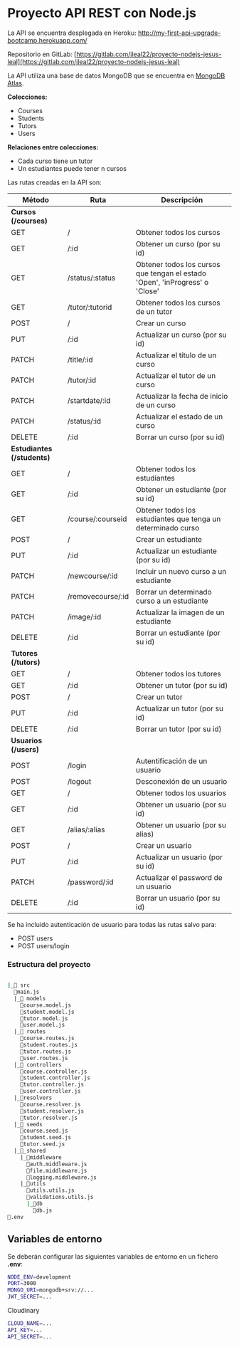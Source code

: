 
# Proyecto API REST con Node.js

La API se encuentra desplegada en Heroku:
http://my-first-api-upgrade-bootcamp.herokuapp.com/

Repositorio en GitLab:
[https://gitlab.com/jleal22/proyecto-nodejs-jesus-leal](https://gitlab.com/jleal22/proyecto-nodejs-jesus-leal)

La API utiliza una base de datos MongoDB que se encuentra en [MongoDB Atlas](https://www.mongodb.com/atlas).

**Colecciones:**
- Courses
- Students
- Tutors
- Users

**Relaciones entre colecciones:**
- Cada curso tiene un tutor
- Un estudiantes puede tener n cursos

Las rutas creadas en la API son:

| **Método** | **Ruta** | **Descripción** |
|--------|------|-------------| 
| **Cursos (/courses)** |
| GET | / | Obtener todos los cursos
| GET | /:id | Obtener un curso (por su id) | 
| GET | /status/:status | Obtener todos los cursos que tengan el estado 'Open', 'inProgress' o 'Close' | 
| GET | /tutor/:tutorid | Obtener todos los cursos de un tutor | 
| POST | / | Crear un curso | 
| PUT | /:id | Actualizar un curso (por su id) | 
| PATCH | /title/:id | Actualizar el título de un curso | 
| PATCH | /tutor/:id | Actualizar el tutor de un curso | 
| PATCH | /startdate/:id | Actualizar la fecha de inicio de un curso | 
| PATCH | /status/:id | Actualizar el estado de un curso | 
| DELETE | /:id | Borrar un curso (por su id) | 
| **Estudiantes (/students)** | 
| GET | / | Obtener todos los estudiantes | 
| GET | /:id | Obtener un estudiante (por su id) | 
| GET | /course/:courseid | Obtener todos los estudiantes que tenga un determinado curso | 
| POST | / | Crear un estudiante | 
| PUT | /:id | Actualizar un estudiante (por su id) | 
| PATCH | /newcourse/:id | Incluir un nuevo curso a un estudiante | 
| PATCH | /removecourse/:id | Borrar un determinado curso a un estudiante | 
| PATCH | /image/:id | Actualizar la imagen de un estudiante | 
| DELETE | /:id | Borrar un estudiante (por su id) | 
| **Tutores (/tutors)** | 
| GET | / | Obtener todos los tutores | 
| GET | /:id | Obtener un tutor (por su id) | 
| POST | / | Crear un tutor | 
| PUT | /:id | Actualizar un tutor (por su id) | 
| DELETE | /:id | Borrar un tutor (por su id) | 
| **Usuarios (/users)** | 
| POST | /login | Autentificación de un usuario | 
| POST | /logout | Desconexión de un usuario | 
| GET | / | Obtener todos los usuarios | 
| GET | /:id | Obtener un usuario (por su id) | 
| GET | /alias/:alias | Obtener un usuario (por su alias) | 
| POST | / | Crear un usuario | 
| PUT | /:id | Actualizar un usuario (por su id) | 
| PATCH | /password/:id | Actualizar el password de un usuario | 
| DELETE | /:id | Borrar un usuario (por su id) | 

Se ha incluido autenticación de usuario para todas las rutas salvo para:
- POST users
- POST users/login

### Estructura del proyecto

```bash

|_📁 src
  📄main.js
  |_📁 models
    📝course.model.js
    📝student.model.js
    📝tutor.model.js
    📝user.model.js
  |_📁 routes
    📝course.routes.js
    📝student.routes.js
    📝tutor.routes.js
    📝user.routes.js
  |_📁 controllers
    📝course.controller.js
    📝student.controller.js
    📝tutor.controller.js
	📝user.controller.js
  |_📁resolvers
    📝course.resolver.js
    📝student.resolver.js
    📝tutor.resolver.js  
  |_📁 seeds
    📝course.seed.js
    📝student.seed.js
    📝tutor.seed.js
  |_📁_shared
    |_📁middleware
      📝auth.middleware.js
      📝file.middleware.js
      📝logging.middleware.js
    |_📁utils
      📝utils.utils.js
      📝validations.utils.js
      |_📁db
        📝db.js
📝.env
```

## Variables de entorno

Se deberán configurar las siguientes variables de entorno en un fichero **.env**:

```bash
NODE_ENV=development
PORT=3000
MONGO_URI=mongodb+srv://...
JWT_SECRET=...
```
Cloudinary
```bash
CLOUD_NAME=...
API_KEY=...
API_SECRET=...
```